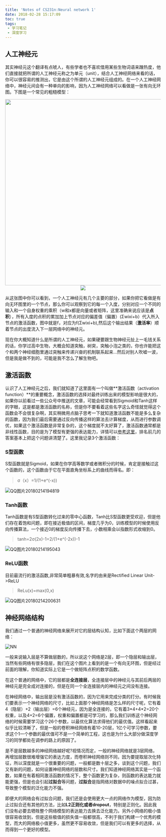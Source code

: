 ```yaml
---
title: 'Notes of CS231n:Neural network 1'
date: 2018-02-28 15:17:09
toc: true
tags:
 - 学习笔记
 - 深度学习
---
```


## 人工神经元

  其实神经元这个翻译有点唬人，有些学者也不喜欢借用某些生物词语来蹭热度，他们直接就把所谓的人工神经元称之为单元（unit），结合人工神经网络来看的话，你可以很容易的推测出，它是由这个所谓的人工神经元组成的。在一个人工神经网络中，神经元间会有一种单向的影响，因为人工神经网络可以看做是一张有向无环图。下图是一个常见的粗糙模型：

<div align="center">

<img width="600px" src="\img\QQ图片20180214181505.png"/>

<img src="\img\QQ图片20180214180333.jpg"/>

</div>

从这张图中你可以看到，一个人工神经元有几个主要的部分，如果你把它看做是有向无环图里的一个节点，那么你可以观察到它的每一个入度，分别对应一个不同的输入和一个自身权重的乘积（w和x都是向量或者矩阵，这里准确来说应该是**点积**），所有入度的点积的累加加上节点对应的偏差值（偏置）(Σwixi+b）代入所入节点的激活函数，图中就是f，对应为f(Σwixi+b),然后这个输出结果（**激活率**）顺着节点的出度流入下一层网络中的神经元。

  现在你大概知道什么是所谓的人工神经元，如果硬要跟生物神经元扯上一毛钱关系的话，你学过高中生物，大概会知道突触，树突，突触小泡之类的，你也许能把这个和两个神经细胞里通过突触来传递兴奋的机制联系起来...然后对别人吹嘘一波，但是我是做不到的，可能是我不怎么了解生物吧。 

<!--more-->

## 激活函数

  认识了人工神经元之后，我们就知道了这里面有一个叫做**激活函数（activation function）**的重要概念，激活函数的选择对最终训练出来的模型影响是很大的，如果你以前看过一些公众号中推送的文章，可能会经常看到Sigmoid和Tanh这样的字眼，这是都是激活函数的名称，但是你不要看着这些名字这么奇怪就觉得这个函数会不会很复杂啊，其实稍微用点脑子思考一下就知道激活函数不能是多么复杂的函数，因为我们最后需要通过反向传播这样的算法去计算梯度，从而进行参数调优，如果这个激活函数是非常复杂的，这个梯度就不太好算了，激活函数通常都是非线性函数，目的是为了模型有更强的表达能力，详情可以[参考这里](https://www.zhihu.com/question/22334626)，排名前几的答案基本上把这个问题讲清楚了。这里我记录3个激活函数：

### S型函数

  S型函数就是Sigmoid，如果在你学高等数学或者微积分的时候，肯定是接触过这个函数的，这个函数由于它在平面直角坐标系上的曲线而得名。即：

> σ（x）=1/(1+e^(-x))

![QQ图片20180214194819](\img\QQ图片20180214194819.png)

### Tanh函数

  Tanh函数是有S型函数转化过来的零中心函数，Tanh比S型函数更受欢迎，但是他们存在着饱和问题，即在接近极值的区间，梯度几乎为0，训练模型的时候使用反向传播算法，一个接近0的梯度反向传播下去，小数相乘会以指数形式收缩到0。

> tanh=2σ(2x)-1=2/(1+e^(-2x))-1

![QQ图片20180214195043](\img\QQ图片20180214195043.png)

### ReLU函数

目前最流行的激活函数,非常简单粗暴有效,名字的由来是Rectified Linear Unit->ReLU

> ReLu(x)=max(0,x)

![QQ图片20180214200631](\img\QQ图片20180214200631.png)

## 神经网络结构

我们通过一个普通的神经网络来展开对它的层结构认知，比如下面这个两层的网络：

![NN](\img\NN.jpg)

  一般来说输入层是不算做层数的，所以说这个网络是2层，即一个隐层和输出层，当然有些网络有很多隐层，我们在这个图片上看到的是一个有向无环图，但是经过前面的理解，你知道实际上它是一个做矩阵点积的数学函数。

  在这个普通的网络中，它的层都是**全连接层**，全连接层中的神经元与其前后两层的神经元是完全成对连接的，但是在同一个全连接层内的神经元之间没有连接。

  在神经网络中，输出层是没有激活函数的，因为它用来完成分类的打分。有时候我们要表示一个神经网络的尺寸，比如上面那个神经网络是怎么样的尺寸呢，它有着4（隐层）+2（输出层）=6个神经元，因为是全连接的，它有着3\*4+4\*2=20个权重，以及4+2=6个偏置，权重和偏置都是可学习的，那么我们训练这个神经网络的时候需要学习这个26个参数，以最优化算法求得他们的最优值。这样看起来似乎比较清晰了，但是一般的卷积神经网络有着10-20层，1亿个可学习参数，要求这个1一个参数的最优值可不是一个简单的工程，这也是为什么大部分做深度学习的同学都处在调参的路上的原因了。

  是不是层数越多的神经网络越好呢?视情况而定，一般的神经网络就是3层网络，再增加层数很难增强它的表达力度，而卷积神经网络则不同，因为要提取层次化特征，所以深度就是一个很重要的问题，一般都是数十层之多，谈到这个问题，我们又有新的问题，如何设置神经网络的层数和尺寸。我们知道神经网络其实是一个函数，如果在有着相同激活函数的情况下，整个函数更为复杂，则函数的表达能力就能更强，但是也会引起**过拟合**等问题，**过拟合**是指网络对数据中的噪点拟合过甚，导致整个模型的泛化能力不强。

  即便大的网络会有过拟合问题，我们还是会使用更大一点的网络作为模型，因为防止过拟合还有其他的方法，比如**L2正则化或者dropout**，特别是正则化。因此我们没有必要去牺牲整个网络模型的表达能力去换去泛化能力。另外小网络的极小值很容易收敛到，但是这些极值的损失值一般都很高，不利于我们构建一个优秀的模型，而大的网络极小值更多，虽然更不容易收敛，但是我们可以有更多的选择，从而得到一个更好的模型。